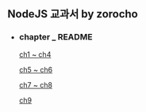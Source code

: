 ##  NodeJS 교과서 by zorocho

- ### chapter _ README

  [ch1 ~ ch4](https://github.com/42azimut/nodeBook/blob/master/README_ch1-ch4.md)

  [ch5 ~ ch6](https://github.com/42azimut/nodeBook/blob/master/README_ch5-ch6.md)

  [ch7 ~ ch8](https://github.com/42azimut/nodeBook/blob/master/README_ch7-ch8.md)

  [ch9](https://github.com/42azimut/nodeBook/blob/master/README_ch9.md)